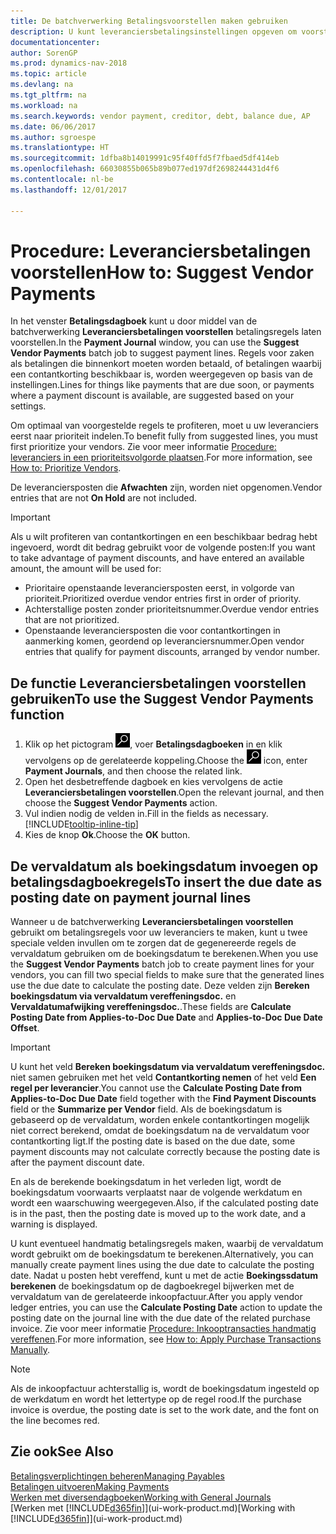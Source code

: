 ```yaml
---
title: De batchverwerking Betalingsvoorstellen maken gebruiken
description: U kunt leveranciersbetalingsinstellingen opgeven om voorstellen of voorstellen voor betalingen te krijgen die binnenkort moeten worden betaald of waar een korting beschikbaar is.
documentationcenter: 
author: SorenGP
ms.prod: dynamics-nav-2018
ms.topic: article
ms.devlang: na
ms.tgt_pltfrm: na
ms.workload: na
ms.search.keywords: vendor payment, creditor, debt, balance due, AP
ms.date: 06/06/2017
ms.author: sgroespe
ms.translationtype: HT
ms.sourcegitcommit: 1dfba8b14019991c95f40ffd5f7fbaed5df414eb
ms.openlocfilehash: 66030855b065b89b077ed197df2698244431d4f6
ms.contentlocale: nl-be
ms.lasthandoff: 12/01/2017

---
```

# <a name="how-to-suggest-vendor-payments"></a><span data-ttu-id="8cb5d-103">Procedure: Leveranciersbetalingen voorstellen</span><span class="sxs-lookup"><span data-stu-id="8cb5d-103">How to: Suggest Vendor Payments</span></span>
<span data-ttu-id="8cb5d-104">In het venster **Betalingsdagboek** kunt u door middel van de batchverwerking **Leveranciersbetalingen voorstellen** betalingsregels laten voorstellen.</span><span class="sxs-lookup"><span data-stu-id="8cb5d-104">In the **Payment Journal** window, you can use the **Suggest Vendor Payments** batch job to suggest payment lines.</span></span> <span data-ttu-id="8cb5d-105">Regels voor zaken als betalingen die binnenkort moeten worden betaald, of betalingen waarbij een contantkorting beschikbaar is, worden weergegeven op basis van de instellingen.</span><span class="sxs-lookup"><span data-stu-id="8cb5d-105">Lines for things like payments that are due soon, or payments where a payment discount is available, are suggested based on your settings.</span></span>

<span data-ttu-id="8cb5d-106">Om optimaal van voorgestelde regels te profiteren, moet u uw leveranciers eerst naar prioriteit indelen.</span><span class="sxs-lookup"><span data-stu-id="8cb5d-106">To benefit fully from suggested lines, you must first prioritize your vendors.</span></span> <span data-ttu-id="8cb5d-107">Zie voor meer informatie [Procedure: leveranciers in een prioriteitsvolgorde plaatsen](purchasing-how-prioritize-vendors.md).</span><span class="sxs-lookup"><span data-stu-id="8cb5d-107">For more information, see [How to: Prioritize Vendors](purchasing-how-prioritize-vendors.md).</span></span>  

<span data-ttu-id="8cb5d-108">De leveranciersposten die **Afwachten** zijn, worden niet opgenomen.</span><span class="sxs-lookup"><span data-stu-id="8cb5d-108">Vendor entries that are not **On Hold** are not included.</span></span>  

> [!IMPORTANT]  
>   <span data-ttu-id="8cb5d-109">Als u wilt profiteren van contantkortingen en een beschikbaar bedrag hebt ingevoerd, wordt dit bedrag gebruikt voor de volgende posten:</span><span class="sxs-lookup"><span data-stu-id="8cb5d-109">If you want to take advantage of payment discounts, and have entered an available amount, the amount will be used for:</span></span>  

* <span data-ttu-id="8cb5d-110">Prioritaire openstaande leveranciersposten eerst, in volgorde van prioriteit.</span><span class="sxs-lookup"><span data-stu-id="8cb5d-110">Prioritized overdue vendor entries first in order of priority.</span></span>  
* <span data-ttu-id="8cb5d-111">Achterstallige posten zonder prioriteitsnummer.</span><span class="sxs-lookup"><span data-stu-id="8cb5d-111">Overdue vendor entries that are not prioritized.</span></span>  
* <span data-ttu-id="8cb5d-112">Openstaande leveranciersposten die voor contantkortingen in aanmerking komen, geordend op leveranciersnummer.</span><span class="sxs-lookup"><span data-stu-id="8cb5d-112">Open vendor entries that qualify for payment discounts, arranged by vendor number.</span></span>  

## <a name="to-use-the-suggest-vendor-payments-function"></a><span data-ttu-id="8cb5d-113">De functie Leveranciersbetalingen voorstellen gebruiken</span><span class="sxs-lookup"><span data-stu-id="8cb5d-113">To use the Suggest Vendor Payments function</span></span>
1. <span data-ttu-id="8cb5d-114">Klik op het pictogram ![Zoeken naar pagina of rapport](media/ui-search/search_small.png "pictogram Zoeken naar pagina of rapport"), voer **Betalingsdagboeken** in en klik vervolgens op de gerelateerde koppeling.</span><span class="sxs-lookup"><span data-stu-id="8cb5d-114">Choose the ![Search for Page or Report](media/ui-search/search_small.png "Search for Page or Report icon") icon, enter **Payment Journals**, and then choose the related link.</span></span>  
2. <span data-ttu-id="8cb5d-115">Open het desbetreffende dagboek en kies vervolgens de actie **Leveranciersbetalingen voorstellen**.</span><span class="sxs-lookup"><span data-stu-id="8cb5d-115">Open the relevant journal, and then choose the **Suggest Vendor Payments** action.</span></span>  
3. <span data-ttu-id="8cb5d-116">Vul indien nodig de velden in.</span><span class="sxs-lookup"><span data-stu-id="8cb5d-116">Fill in the fields as necessary.</span></span> [!INCLUDE[tooltip-inline-tip](includes/tooltip-inline-tip_md.md)]  
4. <span data-ttu-id="8cb5d-117">Kies de knop **Ok**.</span><span class="sxs-lookup"><span data-stu-id="8cb5d-117">Choose the **OK** button.</span></span>  

## <a name="to-insert-the-due-date-as-posting-date-on-payment-journal-lines"></a><span data-ttu-id="8cb5d-118">De vervaldatum als boekingsdatum invoegen op betalingsdagboekregels</span><span class="sxs-lookup"><span data-stu-id="8cb5d-118">To insert the due date as posting date on payment journal lines</span></span>
<span data-ttu-id="8cb5d-119">Wanneer u de batchverwerking **Leveranciersbetalingen voorstellen** gebruikt om betalingsregels voor uw leveranciers te maken, kunt u twee speciale velden invullen om te zorgen dat de gegenereerde regels de vervaldatum gebruiken om de boekingsdatum te berekenen.</span><span class="sxs-lookup"><span data-stu-id="8cb5d-119">When you use the **Suggest Vendor Payments** batch job to create payment lines for your vendors, you can fill two special fields to make sure that the generated lines use the due date to calculate the posting date.</span></span> <span data-ttu-id="8cb5d-120">Deze velden zijn **Bereken boekingsdatum via vervaldatum vereffeningsdoc.** en **Vervaldatumafwijking vereffeningsdoc.**.</span><span class="sxs-lookup"><span data-stu-id="8cb5d-120">These fields are **Calculate Posting Date from Applies-to-Doc Due Date** and **Applies-to-Doc Due Date Offset**.</span></span>  

> [!IMPORTANT]  
>   <span data-ttu-id="8cb5d-121">U kunt het veld **Bereken boekingsdatum via vervaldatum vereffeningsdoc.** niet samen gebruiken met het veld **Contantkorting nemen** of het veld **Een regel per leverancier**.</span><span class="sxs-lookup"><span data-stu-id="8cb5d-121">You cannot use the **Calculate Posting Date from Applies-to-Doc Due Date** field together with the **Find Payment Discounts** field or the **Summarize per Vendor** field.</span></span> <span data-ttu-id="8cb5d-122">Als de boekingsdatum is gebaseerd op de vervaldatum, worden enkele contantkortingen mogelijk niet correct berekend, omdat de boekingsdatum na de vervaldatum voor contantkorting ligt.</span><span class="sxs-lookup"><span data-stu-id="8cb5d-122">If the posting date is based on the due date, some payment discounts may not calculate correctly because the posting date is after the payment discount date.</span></span>  

<span data-ttu-id="8cb5d-123">En als de berekende boekingsdatum in het verleden ligt, wordt de boekingsdatum voorwaarts verplaatst naar de volgende werkdatum en wordt een waarschuwing weergegeven.</span><span class="sxs-lookup"><span data-stu-id="8cb5d-123">Also, if the calculated posting date is in the past, then the posting date is moved up to the work date, and a warning is displayed.</span></span>  

<span data-ttu-id="8cb5d-124">U kunt eventueel handmatig betalingsregels maken, waarbij de vervaldatum wordt gebruikt om de boekingsdatum te berekenen.</span><span class="sxs-lookup"><span data-stu-id="8cb5d-124">Alternatively, you can manually create payment lines using the due date to calculate the posting date.</span></span> <span data-ttu-id="8cb5d-125">Nadat u posten hebt vereffend, kunt u met de actie **Boekingssdatum berekenen** de boekingsdatum op de dagboekregel bijwerken met de vervaldatum van de gerelateerde inkoopfactuur.</span><span class="sxs-lookup"><span data-stu-id="8cb5d-125">After you apply vendor ledger entries, you can use the **Calculate Posting Date** action to update the posting date on the journal line with the due date of the related purchase invoice.</span></span> <span data-ttu-id="8cb5d-126">Zie voor meer informatie [Procedure: Inkooptransacties handmatig vereffenen](payables-how-apply-purchase-transactions-manually.md).</span><span class="sxs-lookup"><span data-stu-id="8cb5d-126">For more information, see [How to: Apply Purchase Transactions Manually](payables-how-apply-purchase-transactions-manually.md).</span></span>  

> [!NOTE]  
>   <span data-ttu-id="8cb5d-127">Als de inkoopfactuur achterstallig is, wordt de boekingsdatum ingesteld op de werkdatum en wordt het lettertype op de regel rood.</span><span class="sxs-lookup"><span data-stu-id="8cb5d-127">If the purchase invoice is overdue, the posting date is set to the work date, and the font on the line becomes red.</span></span>  

## <a name="see-also"></a><span data-ttu-id="8cb5d-128">Zie ook</span><span class="sxs-lookup"><span data-stu-id="8cb5d-128">See Also</span></span>
[<span data-ttu-id="8cb5d-129">Betalingsverplichtingen beheren</span><span class="sxs-lookup"><span data-stu-id="8cb5d-129">Managing Payables</span></span>](payables-manage-payables.md)  
[<span data-ttu-id="8cb5d-130">Betalingen uitvoeren</span><span class="sxs-lookup"><span data-stu-id="8cb5d-130">Making Payments</span></span>](payables-make-payments.md)  
[<span data-ttu-id="8cb5d-131">Werken met diversendagboeken</span><span class="sxs-lookup"><span data-stu-id="8cb5d-131">Working with General Journals</span></span>](ui-work-general-journals.md)  
<span data-ttu-id="8cb5d-132">[Werken met [!INCLUDE[d365fin](includes/d365fin_md.md)]](ui-work-product.md)</span><span class="sxs-lookup"><span data-stu-id="8cb5d-132">[Working with [!INCLUDE[d365fin](includes/d365fin_md.md)]](ui-work-product.md)</span></span>  

